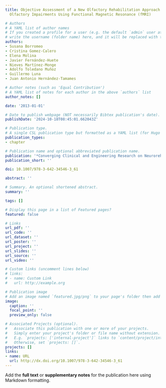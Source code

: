 ```yaml
---
title: Objective Assessment of a New Olfactory Rehabilitation Approach in Adults with
  Olfactory Impairments Using Functional Magnetic Resonance (fMRI)

# Authors
# A YAML list of author names
# If you created a profile for a user (e.g. the default `admin` user at `content/authors/admin/`), 
# write the username (folder name) here, and it will be replaced with their full name and linked to their profile.
authors:
- Susana Borromeo
- Cristina Gomez-Calero
- Elena Molina
- Javier Fernández-Huete
- Nieves Martínez-Monge
- Adolfo Toledano Muñoz
- Guillermo Luna
- Juan Antonio Hernández-Tamames

# Author notes (such as 'Equal Contribution')
# A YAML list of notes for each author in the above `authors` list
author_notes: []

date: '2013-01-01'

# Date to publish webpage (NOT necessarily Bibtex publication's date).
publishDate: '2024-10-18T08:45:01.662043Z'

# Publication type.
# A single CSL publication type but formatted as a YAML list (for Hugo requirements).
publication_types:
- chapter

# Publication name and optional abbreviated publication name.
publication: '*Converging Clinical and Engineering Research on Neurorehabilitation*'
publication_short: ''

doi: 10.1007/978-3-642-34546-3_61

abstract: ''

# Summary. An optional shortened abstract.
summary: ''

tags: []

# Display this page in a list of Featured pages?
featured: false

# Links
url_pdf: ''
url_code: ''
url_dataset: ''
url_poster: ''
url_project: ''
url_slides: ''
url_source: ''
url_video: ''

# Custom links (uncomment lines below)
# links:
# - name: Custom Link
#   url: http://example.org

# Publication image
# Add an image named `featured.jpg/png` to your page's folder then add a caption below.
image:
  caption: ''
  focal_point: ''
  preview_only: false

# Associated Projects (optional).
#   Associate this publication with one or more of your projects.
#   Simply enter your project's folder or file name without extension.
#   E.g. `projects: ['internal-project']` links to `content/project/internal-project/index.md`.
#   Otherwise, set `projects: []`.
projects: []
links:
- name: URL
  url: http://dx.doi.org/10.1007/978-3-642-34546-3_61
---
```


Add the **full text** or **supplementary notes** for the publication here using Markdown formatting.
